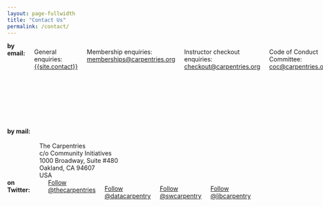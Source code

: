 ```yaml
---
layout: page-fullwidth
title: "Contact Us"
permalink: /contact/
---
```

    
<div class="row">

<div class="medium-5 columns"><strong>by email:</strong>

General enquiries: <br>
<a href="mailto:{{site.contact}}">{{site.contact}}</a><br>

Membership enquiries:<br> 
<a href="mailto:memberships@carpentries.org">memberships@carpentries.org</a><br>

Instructor checkout enquiries: <br>
<a href="mailto:checkout@carpentries.org">checkout@carpentries.org</a><br>

Code of Conduct Committee: <br>
<a href="mailto:coc@carpentries.org">coc@carpentries.org</a><br> <br> 

To contact individual staff, see our <a href="{{site.url}}/team/">team page</a>.<br>

To contact specific committees or task forces, see the <a href="{{site.url}}/committees/">committees and task forces page</a>.

To contact the Executive Council, see the <a href="{{site.url}}//governance/#contacting-the-executive-council">Executive Council page</a>. 
  </div> 
  
<div class="medium-4 columns">  <strong>by mail:</strong> 
<br><br>
The Carpentries<br>
c/o Community Initiatives<br>
1000 Broadway, Suite #480<br>
Oakland, CA 94607<br>
USA
</div> 

<div class="medium-3 columns"> <strong>on Twitter:</strong>
<br><br>
<a href="https://twitter.com/thecarpentries?ref_src=twsrc%5Etfw" class="twitter-follow-button" data-show-count="false">Follow @thecarpentries</a><script async src="https://platform.twitter.com/widgets.js" charset="utf-8"></script>

<a href="https://twitter.com/datacarpentry?ref_src=twsrc%5Etfw" class="twitter-follow-button" data-show-count="false">Follow @datacarpentry</a><script async src="https://platform.twitter.com/widgets.js" charset="utf-8"></script>

<a href="https://twitter.com/swcarpentry?ref_src=twsrc%5Etfw" class="twitter-follow-button" data-show-count="false">Follow @swcarpentry</a><script async src="https://platform.twitter.com/widgets.js" charset="utf-8"></script>

<a href="https://twitter.com/libcarpentry?ref_src=twsrc%5Etfw" class="twitter-follow-button" data-show-count="false">Follow @libcarpentry</a><script async src="https://platform.twitter.com/widgets.js" charset="utf-8"></script>


   </div>





